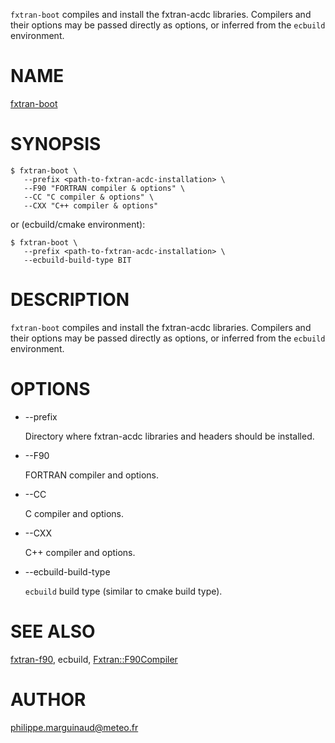 `fxtran-boot` compiles and install the fxtran-acdc libraries. Compilers and
their options may be passed directly as options, or inferred from the `ecbuild`
environment.
# NAME

[fxtran-boot](../bin/fxtran-boot)

# SYNOPSIS

    $ fxtran-boot \
       --prefix <path-to-fxtran-acdc-installation> \
       --F90 "FORTRAN compiler & options" \
       --CC "C compiler & options" \
       --CXX "C++ compiler & options"

or (ecbuild/cmake environment):

    $ fxtran-boot \
       --prefix <path-to-fxtran-acdc-installation> \
       --ecbuild-build-type BIT

# DESCRIPTION

`fxtran-boot` compiles and install the fxtran-acdc libraries. Compilers and
their options may be passed directly as options, or inferred from the `ecbuild`
environment.

# OPTIONS

- --prefix

    Directory where fxtran-acdc libraries and headers should be installed.

- --F90

    FORTRAN compiler and options.

- --CC

    C compiler and options.

- --CXX

    C++ compiler and options.

- --ecbuild-build-type

    `ecbuild` build type (similar to cmake build type).

# SEE ALSO

[fxtran-f90](fxtran-f90.md), ecbuild, [Fxtran::F90Compiler](Fxtran%3A%3AF90Compiler.md)

# AUTHOR

philippe.marguinaud@meteo.fr
